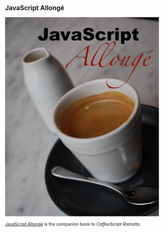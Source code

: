 ## JavaScript Allongé

![a long and strong programming book](images/javascript_allonge_medium.jpg)

[JavaScript Allongé](http://leanpub.com/javascript-allonge) is the companion book to *CoffeeScript Ristretto*.